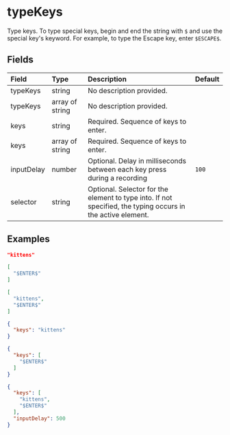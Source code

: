 
# typeKeys

Type keys. To type special keys, begin and end the string with `$` and use the special key's keyword. For example, to type the Escape key, enter `$ESCAPE$`.

## Fields

Field | Type | Description | Default
:-- | :-- | :-- | :--
typeKeys | string | No description provided. | 
typeKeys | array of string | No description provided. | 
keys | string | Required. Sequence of keys to enter. | 
keys | array of string | Required. Sequence of keys to enter. | 
inputDelay | number | Optional. Delay in milliseconds between each key press during a recording | `100`
selector | string | Optional. Selector for the element to type into. If not specified, the typing occurs in the active element. | 

## Examples

```json
"kittens"
```

```json
[
  "$ENTER$"
]
```

```json
[
  "kittens",
  "$ENTER$"
]
```

```json
{
  "keys": "kittens"
}
```

```json
{
  "keys": [
    "$ENTER$"
  ]
}
```

```json
{
  "keys": [
    "kittens",
    "$ENTER$"
  ],
  "inputDelay": 500
}
```
